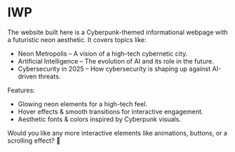 # IWP
The website built here is a Cyberpunk-themed informational webpage with a futuristic neon aesthetic. It covers topics like:
<ul>
  <li>Neon Metropolis – A vision of a high-tech cybernetic city.</li>
  <li>Artificial Intelligence – The evolution of AI and its role in the future.</li>
  <li>Cybersecurity in 2025 – How cybersecurity is shaping up against AI-driven threats.</li>
</ul>

Features:
<ul>
  <li>Glowing neon elements for a high-tech feel.</li>
  <li>Hover effects & smooth transitions for interactive engagement.</li>
  <li>Aesthetic fonts & colors inspired by Cyberpunk visuals.</li>
</ul>

Would you like any more interactive elements like animations, buttons, or a scrolling effect? 🚀
